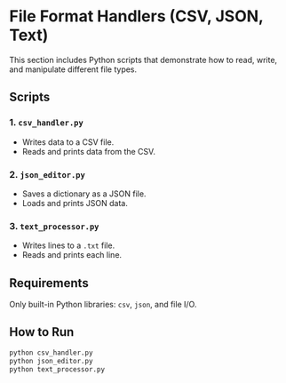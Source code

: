 # File Format Handlers (CSV, JSON, Text)

This section includes Python scripts that demonstrate how to read, write, and manipulate different file types.

## Scripts

### 1. `csv_handler.py`
- Writes data to a CSV file.
- Reads and prints data from the CSV.

### 2. `json_editor.py`
- Saves a dictionary as a JSON file.
- Loads and prints JSON data.

### 3. `text_processor.py`
- Writes lines to a `.txt` file.
- Reads and prints each line.

## Requirements
Only built-in Python libraries: `csv`, `json`, and file I/O.

## How to Run
```bash
python csv_handler.py
python json_editor.py
python text_processor.py

